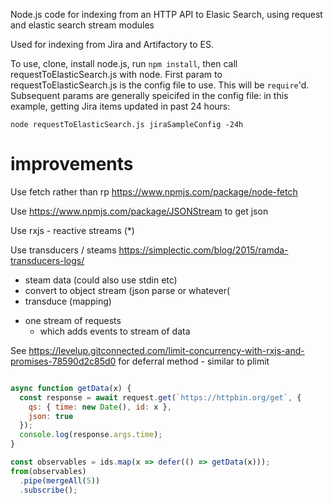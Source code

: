 Node.js code for indexing from an HTTP API to Elasic Search, using request and elastic search stream modules 

Used for indexing from Jira and Artifactory to ES.

To use, clone, install node.js, run ```npm install```, then call requestToElasticSearch.js with node. First param to requestToElasticSearch.js is the config file to use. This will be ```require```'d. Subsequent params are generally speicifed in the config file: in this example, getting Jira items updated in past 24 hours: 

```node requestToElasticSearch.js jiraSampleConfig -24h``` 


improvements
============

Use fetch rather than rp https://www.npmjs.com/package/node-fetch

Use https://www.npmjs.com/package/JSONStream to get json 

Use rxjs - reactive streams  (*)

Use transducers / steams https://simplectic.com/blog/2015/ramda-transducers-logs/

* steam data (could also use stdin etc)
* convert to object stream (json parse or whatever(
* transduce (mapping)

- one stream of requests
  - which adds events to stream of data

See https://levelup.gitconnected.com/limit-concurrency-with-rxjs-and-promises-78590d2c85d0 for deferral method - similar to plimit

```js

async function getData(x) {
  const response = await request.get(`https://httpbin.org/get`, {
    qs: { time: new Date(), id: x },
    json: true
  });
  console.log(response.args.time);
}

const observables = ids.map(x => defer(() => getData(x)));
from(observables)
  .pipe(mergeAll(5))
  .subscribe();
```
